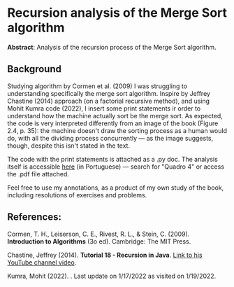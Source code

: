# Recursion analysis of the Merge Sort algorithm
**Abstract**: Analysis of the recursion process of the Merge Sort algorithm.

## Background
Studying algorithm by Cormen et al. (2009) I was struggling to understanding specifically the merge sort algorithm. Inspire by Jeffrey Chastine (2014) approach (on a factorial recursive method), and using Mohit Kumra code (2022), I insert some print statements ir order to understand how the machine actually sort be the merge sort.
As expected, the code is very interpreted differently from an image of the book (Figure 2.4, p. 35): the machine doesn't draw the sorting process as a human would do, with all the dividing process concurrently — as the image suggests, though, despite this isn't stated in the text.

The code with the print statements is attached as a .py doc. The analysis itself is accessible [here](https://docs.google.com/document/d/1hMwKHQ1tGzqifXslc4F69h0-Z5QtTbogdHb4F4Z1ul0/edit#) (in Portuguese) — search for "Quadro 4" or access the .pdf file attached.

Feel free to use my annotations, as a product of my own study of the book, including resolutions of exercises and problems.

## References:
Cormen, T. H., Leiserson, C. E., Rivest, R. L., & Stein, C. (2009). **Introduction to Algorithms** (3o ed). Cambridge: The MIT Press.

Chastine, Jeffrey (2014). **Tutorial 18 - Recursion in Java**. [Link to his YouTube channel video](https://www.youtube.com/watch?v=PORo1ut9kMs).

Kumra, Mohit (2022). [](https://www.geeksforgeeks.org/python-program-for-merge-sort/). Last update on 1/17/2022 as visited on 1/19/2022.
